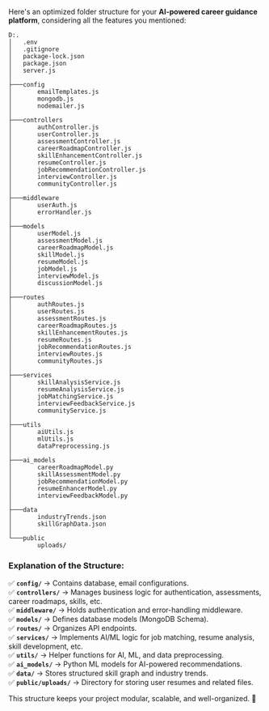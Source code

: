 Here's an optimized folder structure for your **AI-powered career guidance platform**, considering all the features you mentioned:  

```
D:.
│   .env
│   .gitignore
│   package-lock.json
│   package.json
│   server.js
│
├───config
│       emailTemplates.js
│       mongodb.js
│       nodemailer.js
│
├───controllers
│       authController.js
│       userController.js
│       assessmentController.js
│       careerRoadmapController.js
│       skillEnhancementController.js
│       resumeController.js
│       jobRecommendationController.js
│       interviewController.js
│       communityController.js
│
├───middleware
│       userAuth.js
│       errorHandler.js
│
├───models
│       userModel.js
│       assessmentModel.js
│       careerRoadmapModel.js
│       skillModel.js
│       resumeModel.js
│       jobModel.js
│       interviewModel.js
│       discussionModel.js
│
├───routes
│       authRoutes.js
│       userRoutes.js
│       assessmentRoutes.js
│       careerRoadmapRoutes.js
│       skillEnhancementRoutes.js
│       resumeRoutes.js
│       jobRecommendationRoutes.js
│       interviewRoutes.js
│       communityRoutes.js
│
├───services
│       skillAnalysisService.js
│       resumeAnalysisService.js
│       jobMatchingService.js
│       interviewFeedbackService.js
│       communityService.js
│
├───utils
│       aiUtils.js
│       mlUtils.js
│       dataPreprocessing.js
│
├───ai_models
│       careerRoadmapModel.py
│       skillAssessmentModel.py
│       jobRecommendationModel.py
│       resumeEnhancerModel.py
│       interviewFeedbackModel.py
│
├───data
│       industryTrends.json
│       skillGraphData.json
│
└───public
        uploads/
```

### **Explanation of the Structure:**
✅ **`config/`** → Contains database, email configurations.  
✅ **`controllers/`** → Manages business logic for authentication, assessments, career roadmaps, skills, etc.  
✅ **`middleware/`** → Holds authentication and error-handling middleware.  
✅ **`models/`** → Defines database models (MongoDB Schema).  
✅ **`routes/`** → Organizes API endpoints.  
✅ **`services/`** → Implements AI/ML logic for job matching, resume analysis, skill development, etc.  
✅ **`utils/`** → Helper functions for AI, ML, and data preprocessing.  
✅ **`ai_models/`** → Python ML models for AI-powered recommendations.  
✅ **`data/`** → Stores structured skill graph and industry trends.  
✅ **`public/uploads/`** → Directory for storing user resumes and related files.  

This structure keeps your project modular, scalable, and well-organized. 🚀